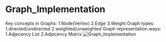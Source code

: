 # Graph_Implementation
Key concepts in Graphs:
1.Node(Vertex)
2.Edge
3.Weight
Graph types:
1.directed/undirected
2.weighted/unweighted
Graph representation ways:
1.Adjecency List
2.Adjecency Matrix
![Graph_Implementation](https://github.com/MuradMT/Graph_Implementation/assets/92033053/e6159e4b-cfb1-4995-a989-53af6637940f)
